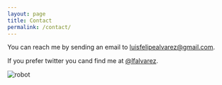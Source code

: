 ```yaml
---
layout: page
title: Contact
permalink: /contact/
---
```


You can reach me by sending an email to <a href="mailto:luisfelipealvarez@gmail.com">luisfelipealvarez@gmail.com</a>.

If you prefer twitter you cand find me at <a href="twitter.com/lfalvarez">@lfalvarez</a>.

![robot]({{site.baseurl}}/images/robot.jpg)